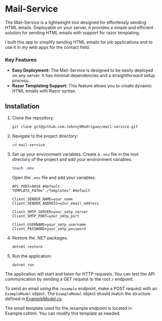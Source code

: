# Mail-Service

The Mail-Service is a lightweight tool designed for effortlessly sending HTML emails. Deployable on your server, it provides a simple and efficient solution for sending HTML emails with support for razor templating.

I built this app to simplify sending HTML emails for job applications and to use it in my web apps for the contact field.

### Key Features

-   **Easy Deployment:** The Mail-Service is designed to be easily deployed on any server. It has minimal dependencies and a straightforward setup process.
-   **Razor Templating Support:** This feature allows you to create dynamic HTML emails with Razor syntax.

## Installation

1. Clone the repository:
   ```sh
   git clone git@github.com:Johnny9Rodriguez/mail-service.git
   ```
2. Navigate to the project directory:
   ```sh
   cd mail-service
   ```
3. Set up your environment variables. Create a `.env` file in the root directory of the project and add your environment variables:

   ```sh
   touch .env
   ```

   Open the `.env` file and add your variables:

   ```
   API_PORT=8010 #default
   TEMPLATE_PATH="./Templates" #default 
   
   Client_SENDER_NAME=your_name
   Client_SENDER_ADDRESS=your_email_address
   
   Client_SMTP_SERVER=your_smtp_server
   Client_SMTP_PORT=your_smtp_port
   
   Client_USERNAME=your_smtp_username
   Client_PASSWORD=your_smtp_password
   ```
4. Restore the .NET packages:
   ```sh
   dotnet restore
   ```
5. Run the application:
   ```sh
   dotnet run
   ```

The application will start and listen for HTTP requests. You can test the API communication by sending a GET request to the root `/` endpoint.

To send an email using the `/example` endpoint, make a POST request with an `ExampleModel` object. The `ExampleModel` object should match the structure defined in [ExampleModel.cs](/Models/ExampleModel.cs).

The email template used for the /example endpoint is located in Example.cshtml. You can modify this template as needed.

